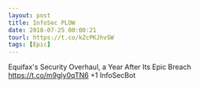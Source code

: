```yaml
---
layout: post
title: InfoSec PLOW
date: 2018-07-25 00:00:21
tourl: https://t.co/kZcPKJhvSW
tags: [Epic]
---
```

Equifax's Security Overhaul, a Year After Its Epic Breach
https://t.co/m9gly0qTN6
+1 InfoSecBot